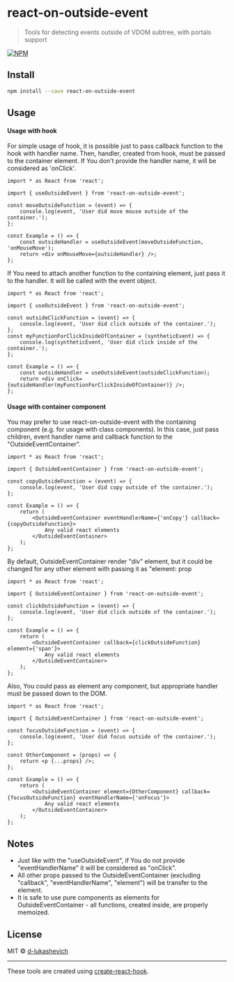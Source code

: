 # react-on-outside-event

> Tools for detecting events outside of VDOM subtree, with portals support

[![NPM](https://img.shields.io/npm/v/react-on-outside-event.svg)](https://www.npmjs.com/package/react-on-outside-event)

## Install

```bash
npm install --save react-on-outside-event
```

## Usage

#### Usage with hook

For simple usage of hook, it is possible just to pass callback function to the hook with handler name.
Then, handler, created from hook, must be passed to the container element.
If You don't provide the handler name, it will be considered as 'onClick'.

```tsx
import * as React from 'react';

import { useOutsideEvent } from 'react-on-outside-event';

const moveOutsideFunction = (event) => {
    console.log(event, 'User did move mouse outside of the container.');
};

const Example = () => {
    const outsideHandler = useOutsideEvent(moveOutsideFunction, 'onMouseMove');
    return <div onMouseMove={outsideHandler} />;
};
```

If You need to attach another function to the containing element, just pass it to the handler.
It will be called with the event object.

```tsx
import * as React from 'react';

import { useOutsideEvent } from 'react-on-outside-event';

const outsideClickFunction = (event) => {
    console.log(event, 'User did click outside of the container.');
};
const myFunctionForClickInsideOfContainer = (syntheticEvent) => {
    console.log(syntheticEvent, 'User did click inside of the container.');
};

const Example = () => {
    const outsideHandler = useOutsideEvent(outsideClickFunction);
    return <div onClick={outsideHandler(myFunctionForClickInsideOfContainer)} />;
};
```

#### Usage with container component

You may prefer to use react-on-outside-event with the containing component (e.g. for usage with class components).
In this case, just pass children, event handler name and callback function to the "OutsideEventContainer".

```tsx
import * as React from 'react';

import { OutsideEventContainer } from 'react-on-outside-event';

const copyOutsideFunction = (event) => {
    console.log(event, 'User did copy outside of the container.');
};

const Example = () => {
    return (
        <OutsideEventContainer eventHandlerName={'onCopy'} callback={copyOutsideFunction}>
            Any valid react elements
        </OutsideEventContainer>
    );
};
```

By default, OutsideEventContainer render "div" element,
but it could be changed for any other element with passing it as "element: prop

```tsx
import * as React from 'react';

import { OutsideEventContainer } from 'react-on-outside-event';

const clickOutsideFunction = (event) => {
    console.log(event, 'User did click outside of the container.');
};

const Example = () => {
    return (
        <OutsideEventContainer callback={clickOutsideFunction} element={'span'}>
            Any valid react elements
        </OutsideEventContainer>
    );
};
```

Also, You could pass as element any component, but appropriate handler must be passed down to the DOM.

```tsx
import * as React from 'react';

import { OutsideEventContainer } from 'react-on-outside-event';

const focusOutsideFunction = (event) => {
    console.log(event, 'User did focus outside of the container.');
};

const OtherComponent = (props) => {
    return <p {...props} />;
};

const Example = () => {
    return (
        <OutsideEventContainer element={OtherComponent} callback={focusOutsideFunction} eventHandlerName={'onFocus'}>
            Any valid react elements
        </OutsideEventContainer>
    );
};
```

## Notes

-   Just like with the "useOutsideEvent", if You do not provide "eventHandlerName" it will be considered as "onClick".
-   All other props passed to the OutsideEventContainer (excluding "callback", "eventHandlerName", "element") will be transfer to the element.
-   It is safe to use pure components as elements for OutsideEventContainer - all functions, created inside, are properly memoized.

## License

MIT © [d-lukashevich](https://github.com/d-lukashevich)

---

These tools are created using [create-react-hook](https://github.com/hermanya/create-react-hook).
